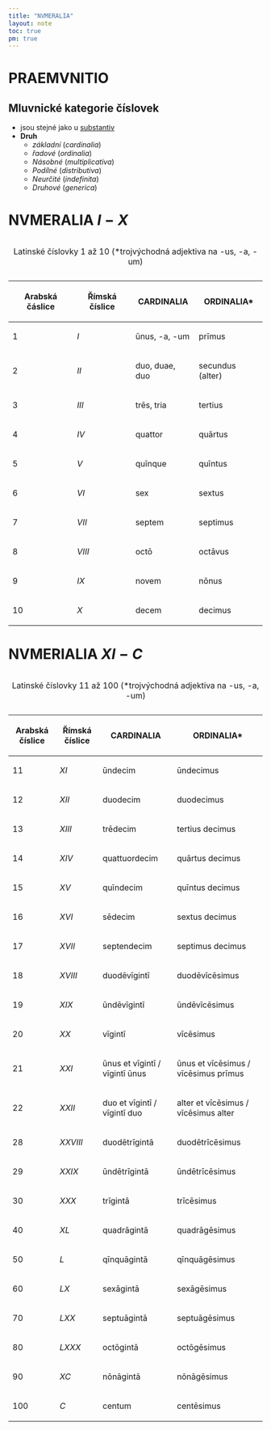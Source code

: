 ```yaml
---
title: "NVMERALIA"
layout: note
toc: true
pm: true
---
```

# PRAEMVNITIO
## Mluvnické kategorie číslovek
- jsou stejné jako u [substantiv](/notes/research/latin/nomina)
- **Druh**
    - _základní_ (_cardinalia_)
    - _řadové_ (_ordinalia_)
    - _Násobné_ (_multiplicativa_)
    - _Podílné_ (_distributiva_)
    - _Neurčité_ (_indefinita_)
    - _Druhové_ (_generica_)
# NVMERALIA $I-X$
<table class="note-table">
    <thead>
        <tr >
            <th class="center" >

Arabská čáslice
            </th>
            <th class="center" >

Římská číslice
            </th>
            <th>

CARDINALIA
            </th>
            <th>

ORDINALIA*
            </th>
        </tr>
    </thead>
    <tbody>
        <tr>
            <td class="center">

1
            </td>
            <td class="center">

$I$
            </td>
            <td>

ūnus, -a, -um
            </td>
            <td>

prīmus
            </td>
        </tr>
        <tr>
            <td class="center">

2
            </td>
            <td class="center">

$II$
            </td>
            <td>

duo, duae, duo
            </td>
            <td>

secundus (alter)
            </td>
        </tr>
        <tr>
            <td class="center">

3
            </td>
            <td class="center">

$III$
            </td>
            <td>

trēs, tria
            </td>
            <td>

tertius
            </td>
        </tr>
        <tr>
            <td class="center">

4
            </td>
            <td class="center">

$IV$
            </td>
            <td>

quattor
            </td>
            <td>

quārtus
            </td>
        </tr>
        <tr>
            <td class="center">

5
            </td>
            <td class="center">

$V$
            </td>
            <td>

quīnque
            </td>
            <td>

quīntus
            </td>
        </tr>
        <tr>
            <td class="center">

6
            </td>
            <td class="center">

$VI$
            </td>
            <td>

sex
            </td>
            <td>

sextus
            </td>
        </tr>
        <tr>
            <td class="center">

7
            </td>
            <td class="center">

$VII$
            </td>
            <td>

septem
            </td>
            <td>

septimus
            </td>
        </tr>
        <tr>
            <td class="center">

8
            </td>
            <td class="center">

$VIII$
            </td>
            <td>

octō
            </td>
            <td>

octāvus
            </td>
        </tr>
        <tr>
            <td class="center">

9
            </td>
            <td class="center">

$IX$
            </td>
            <td>

novem
            </td>
            <td>

nōnus
            </td>
        </tr>
        <tr>
            <td class="center">

10
            </td>
            <td class="center">

$X$
            </td>
            <td>

decem
            </td>
            <td>

decimus
            </td>
        </tr>
    </tbody>
    <caption>

Latinské číslovky 1 až 10 (*trojvýchodná adjektiva na -us, -a, -um)
    </caption>
</table>

# NVMERIALIA $XI-C$

<table class="note-table">
    <thead>
        <tr>
            <th class="center">
        
Arabská číslice
            </th>
            <th class="center">
    
Římská číslice
            </th>
            <th>
    
CARDINALIA
            </th>
            <th>
    
ORDINALIA*
            </th>
        </tr>
    </thead>
    <tbody>
        <tr>
            <td class="center">
    
11
            </td>
            <td class="center">
    
$XI$
            </td>
            <td>
    
ūndecim
            </td>
            <td>
    
ūndecimus
            </td>
        </tr>
        <tr>
            <td class="center">
            
12
            </td>
            <td class="center">
            
$XII$
            </td>
            <td>
            
duodecim
            </td>
            <td>
            
duodecimus
            </td>
        </tr>
        <tr>
    <td class="center">
    
13
            </td>
    <td class="center">
    
$XIII$
            </td>
            <td>
            
trēdecim
            </td>
            <td>
            
tertius decimus
            </td>
        </tr>
        <tr>
            <td class="center">
            
14
            </td>
            <td class="center">
            
$XIV$
            </td>
            <td>

quattuordecim
            </td>
            <td>

quārtus decimus
            </td>
        </tr>
        <tr>
            <td class="center">
            
15
            </td>
            <td class="center">
            
$XV$
            </td>
            <td>
            
quīndecim
            </td>
            <td>
            
quīntus decimus
            </td>
        </tr>
        <tr>
            <td class="center">

16          </td>
            <td class="center">

$XVI$         </td>
            <td>
            
sēdecim
            </td>
            <td>
            
sextus decimus
            </td>
        </tr>
        <tr>
            <td class="center">
            
17
            </td>
            <td class="center">
            
$XVII$
            </td>
            <td>

septendecim
            </td>
            <td>

septimus decimus
            </td>
        </tr>
        <tr>
            <td class="center">
            
18
            </td>
            <td class="center">
            
$XVIII$
            </td>
            <td>
            
duodēvīgintī
            </td>
            <td>
            
duodēvīcēsimus
            </td>
        </tr>
        <tr>
            <td class="center">
            
19
            </td>
            <td class="center">
            
$XIX$
            </td>
            <td>
            
ūndēvīgintī
            </td>
            <td>
            
ūndēvīcēsimus
            </td>
        </tr>
        <tr>
            <td class="center">

20          
            </td>
            <td class="center">

$XX$       
            </td>
            <td>

vīgintī
            </td>
            <td>

vīcēsimus
            </td>
        </tr>
        <tr>
            <td class="center">
            
21
            </td>
            <td class="center">
            
$XXI$
            </td>
            <td>
            
ūnus et vīgintī / vīgintī ūnus
            </td>
            <td>
            
ūnus et vīcēsimus / vīcēsimus prīmus
            </td>
        </tr>
        <tr>
            <td class="center">
            
22
            </td>
            <td class="center">
            
$XXII$
            </td>
            <td>
            
duo et vīgintī / vīgintī duo
            </td>
            <td>
            
alter et vīcēsimus / vīcēsimus alter
            </td>
        </tr>
        <tr>
            <td class="center">

28
            </td>
            <td class="center">

$XXVIII$
            </td>
            <td>
            
duodētrīgintā
            </td>
            <td>
            
duodētrīcēsimus
            </td>
        </tr>
        <tr>
            <td class="center">
            
29
            </td>
            <td class="center">
            
$XXIX$
            </td>
            <td>

ūndētrīgintā
            </td>
            <td>

ūndētrīcēsimus
            </td>
        </tr>
        <tr>
            <td class="center">
            
30
            </td>
            <td class="center">
            
$XXX$
            </td>
            <td>
            
trīgintā
            </td>
            <td>
            
trīcēsimus
            </td>
        </tr>
        <tr>
            <td class="center">
            
40
            </td> 
            <td class="center">
            
$XL$
            </td> 
            <td>
            
quadrāgintā
            </td>
            <td>
            
quadrāgēsimus
            </td>
        </tr>
        <tr>
            <td class="center">
            
50
            </td>
            <td class="center">
            
$L$
            </td>
            <td>
            
qīnquāgintā
            </td>
            <td>
            
qīnquāgēsimus
            </td>
        </tr>
        <tr>
            <td class="center">
            
60
            </td>
            <td class="center">
            
$LX$
            </td>
            <td>
            
sexāgintā
            </td>
            <td>
            
sexāgēsimus
            </td>
        </tr>
        <tr>
            <td class="center">
            
70
            </td>
            <td class="center">
            
$LXX$
            </td>
            <td>
            
septuāgintā
            </td>
            <td>
            
septuāgēsimus
            </td>
        </tr>
        <tr>
            <td class="center">

80
            </td>
            <td class="center">

$LXXX$
            </td>
            <td>
            
octōgintā
            </td>
            <td>
            
octōgēsimus
            </td>
        </tr>
        <tr>
            <td class="center">
            
90
            </td>
            <td class="center">
            
$XC$
            </td>
            <td>

nōnāgintā
            </td>
            <td>

nōnāgēsimus
            </td>
        </tr>
        <tr>
            <td class="center">
            
100
            </td>
            <td class="center">
            
$C$
            </td>
            <td>
            
centum
            </td>
            <td>
            
centēsimus
            </td>
        </tr>
    </tbody>
    <caption>

Latinské číslovky 11 až 100 (*trojvýchodná adjektiva na -us, -a, -um)
    </caption>
</table>